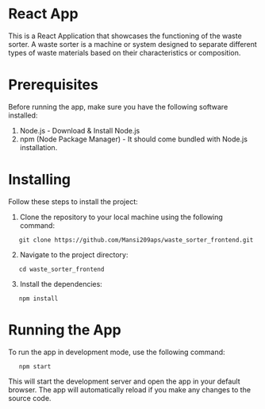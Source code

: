 # React App

This is a React Application that showcases the functioning of the waste sorter. A waste sorter is a machine or system designed to separate different types of waste materials based on their characteristics or composition.

# Prerequisites
Before running the app, make sure you have the following software installed:

1. Node.js - Download & Install Node.js
2. npm (Node Package Manager) - It should come bundled with Node.js installation.

# Installing
Follow these steps to install the project:

1. Clone the repository to your local machine using the following command:

```shell script
   git clone https://github.com/Mansi209aps/waste_sorter_frontend.git
```

2. Navigate to the project directory:

```shell script
   cd waste_sorter_frontend
```
3. Install the dependencies:

```shell script
   npm install
```

# Running the App
To run the app in development mode, use the following command:

```shell script
   npm start
```
This will start the development server and open the app in your default browser. The app will automatically reload if you make any changes to the source code.

